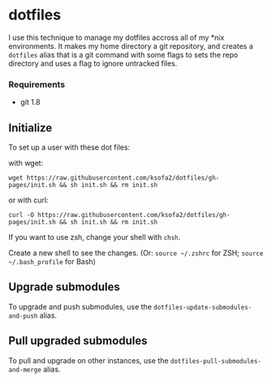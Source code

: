 # dotfiles

I use this technique to manage my dotfiles accross all of my \*nix environments. It makes my home directory a git repository, and creates a `dotfiles` alias that is a git command with some flags to sets the repo directory and uses a flag to ignore untracked files.

### Requirements
- git 1.8


## Initialize

To set up a user with these dot files:

with wget:
```
wget https://raw.githubusercontent.com/ksofa2/dotfiles/gh-pages/init.sh && sh init.sh && rm init.sh
```

or with curl:
```
curl -O https://raw.githubusercontent.com/ksofa2/dotfiles/gh-pages/init.sh && sh init.sh && rm init.sh
```

If you want to use zsh, change your shell with `chsh`.

Create a new shell to see the changes. (Or: `source ~/.zshrc` for ZSH; `source ~/.bash_profile` for Bash)

## Upgrade submodules

To upgrade and push submodules, use the `dotfiles-update-submodules-and-push` alias.

## Pull upgraded submodules

To pull and upgrade on other instances, use the `dotfiles-pull-submodules-and-merge` alias.
